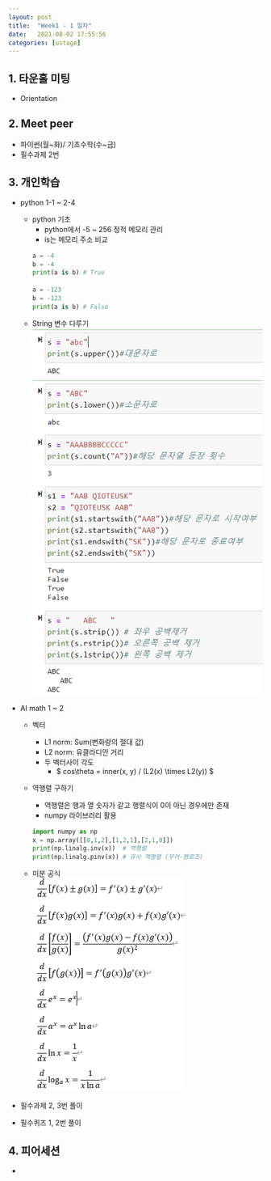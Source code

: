 ```yaml
---
layout: post
title:  "Week1 - 1 일차"
date:   2021-08-02 17:55:56
categories: [ustage]
---
```


## 1. 타운홀 미팅
 * Orientation 

## 2. Meet peer
 * 파이썬(월~화)/ 기초수학(수~금)
 * 필수과제 2번

## 3. 개인학습
 * python 1-1 ~ 2-4
    * python 기초
        * python에서 -5 ~ 256 정적 메모리 관리
        * is는 메모리 주소 비교
        ```python
        a = -4
        b = -4
        print(a is b) # True

        a = -123
        b = -123
        print(a is b) # False 
        ```
    * String 변수 다루기
    ![](/assets/image/day1_1.png)
 * AI math 1 ~ 2
    * 벡터
        * L1 norm: Sum(변화량의 절대 값)
        * L2 norm: 유클라디안 거리
        * 두 벡터사이 각도
            *  $ cos\theta = inner(x, y) / (L2(x) \times L2(y)) $
    * 역행렬 구하기
        * 역행렬은 행과 열 숫자가 같고 행렬식이 0이 아닌 경우에만 존재
        * numpy 라이브러리 활용

        ```python
        import numpy as np
        x = np.array([[0,1,2],[1,2,1],[2,1,0]])
        print(np.linalg.inv(x))  # 역행렬
        print(np.linalg.pinv(x)) # 유사 역행렬 (무어-펜로즈)
        ```
    * 미분 공식  
    ![](/assets/image/day1_2.png)

 * 필수과제 2, 3번 풀이
 * 필수퀴즈 1, 2번 풀이

## 4. 피어세션
 * 
    